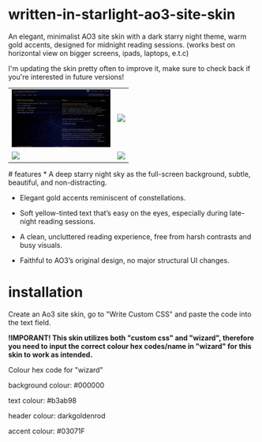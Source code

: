 # written-in-starlight-ao3-site-skin
An elegant, minimalist AO3 site skin with a dark starry night theme, warm gold accents, designed for midnight reading sessions. (works best on horizontal view on bigger screens, ipads, laptops, e.t.c)

I'm updating the skin pretty often to improve it, make sure to check back if you're interested in future versions!

<table>
  <tr>
    <td><img src="preview-dashboard.jpeg" width="200"/></td>
    <td><img src="URL2" width="200"/></td>
  </tr>
  <tr>
    <td><img src="URL3" width="200"/></td>
    <td><img src="URL4" width="200"/></td>
  </tr>
</table>
# features
* A deep starry night sky as the full-screen background, subtle, beautiful, and non-distracting.

* Elegant gold accents reminiscent of constellations.

* Soft yellow-tinted text that’s easy on the eyes, especially during late-night reading sessions.

* A clean, uncluttered reading experience, free from harsh contrasts and busy visuals.

* Faithful to AO3’s original design, no major structural UI changes.

# installation
Create an Ao3 site skin, go to "Write Custom CSS" and paste the code into the text field.

**!IMPORANT!
This skin utilizes both "custom css" and "wizard", therefore you need to input the correct colour hex codes/name in "wizard" for this skin to work as intended.**

Colour hex code for "wizard"

background colour: #000000

text colour: #b3ab98

header colour: darkgoldenrod

accent colour: #03071F

